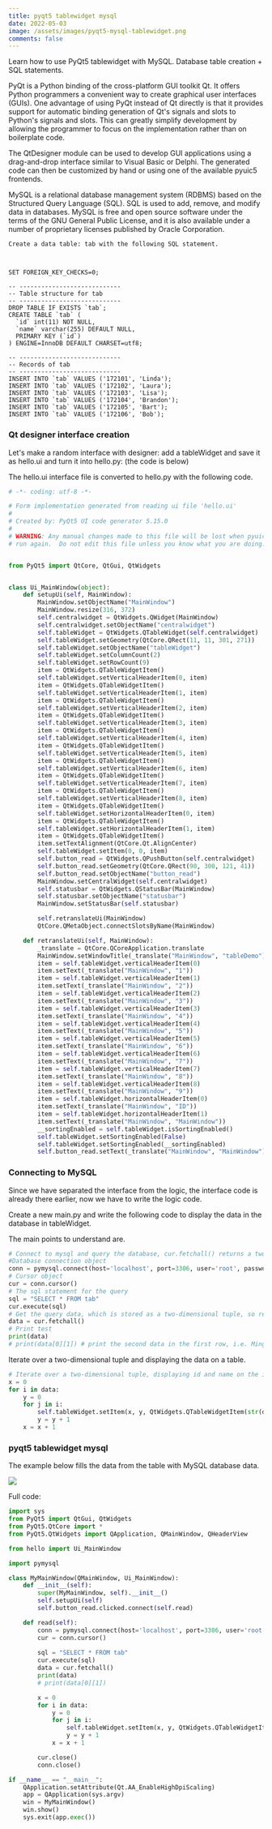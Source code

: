```yaml
---
title: pyqt5 tablewidget mysql
date: 2022-05-03
image: /assets/images/pyqt5-mysql-tablewidget.png
comments: false
---
```

Learn how to use PyQt5 tablewidget with MySQL. Database table creation + SQL statements. 

PyQt is a Python binding of the cross-platform GUI toolkit Qt. It offers Python programmers a convenient way to create graphical user interfaces (GUIs). One advantage of using PyQt instead of Qt directly is that it provides support for automatic binding generation of Qt's signals and slots to Python's signals and slots. This can greatly simplify development by allowing the programmer to focus on the implementation rather than on boilerplate code.

The QtDesigner module can be used to develop GUI applications using a drag-and-drop interface similar to Visual Basic or Delphi. The generated code can then be customized by hand or using one of the available pyuic5 frontends.

MySQL is a relational database management system (RDBMS) based on the Structured Query Language (SQL). SQL is used to add, remove, and modify data in databases. MySQL is free and open source software under the terms of the GNU General Public License, and it is also available under a number of proprietary licenses published by Oracle Corporation.

```
Create a data table: tab with the following SQL statement.



SET FOREIGN_KEY_CHECKS=0;

-- ----------------------------
-- Table structure for tab
-- ----------------------------
DROP TABLE IF EXISTS `tab`;
CREATE TABLE `tab` (
  `id` int(11) NOT NULL,
  `name` varchar(255) DEFAULT NULL,
  PRIMARY KEY (`id`)
) ENGINE=InnoDB DEFAULT CHARSET=utf8;

-- ----------------------------
-- Records of tab
-- ----------------------------
INSERT INTO `tab` VALUES ('172101', 'Linda');
INSERT INTO `tab` VALUES ('172102', 'Laura');
INSERT INTO `tab` VALUES ('172103', 'Lisa');
INSERT INTO `tab` VALUES ('172104', 'Brandon');
INSERT INTO `tab` VALUES ('172105', 'Bart');
INSERT INTO `tab` VALUES ('172106', 'Bob');
```

### Qt designer interface creation

Let's make a random interface with designer: add a tableWidget and save it as hello.ui and turn it into hello.py: (the code is below)

The hello.ui interface file is converted to hello.py with the following code.

```python
# -*- coding: utf-8 -*-

# Form implementation generated from reading ui file 'hello.ui'
#
# Created by: PyQt5 UI code generator 5.15.0
#
# WARNING: Any manual changes made to this file will be lost when pyuic5 is
# run again.  Do not edit this file unless you know what you are doing.


from PyQt5 import QtCore, QtGui, QtWidgets


class Ui_MainWindow(object):
    def setupUi(self, MainWindow):
        MainWindow.setObjectName("MainWindow")
        MainWindow.resize(316, 372)
        self.centralwidget = QtWidgets.QWidget(MainWindow)
        self.centralwidget.setObjectName("centralwidget")
        self.tableWidget = QtWidgets.QTableWidget(self.centralwidget)
        self.tableWidget.setGeometry(QtCore.QRect(11, 11, 301, 271))
        self.tableWidget.setObjectName("tableWidget")
        self.tableWidget.setColumnCount(2)
        self.tableWidget.setRowCount(9)
        item = QtWidgets.QTableWidgetItem()
        self.tableWidget.setVerticalHeaderItem(0, item)
        item = QtWidgets.QTableWidgetItem()
        self.tableWidget.setVerticalHeaderItem(1, item)
        item = QtWidgets.QTableWidgetItem()
        self.tableWidget.setVerticalHeaderItem(2, item)
        item = QtWidgets.QTableWidgetItem()
        self.tableWidget.setVerticalHeaderItem(3, item)
        item = QtWidgets.QTableWidgetItem()
        self.tableWidget.setVerticalHeaderItem(4, item)
        item = QtWidgets.QTableWidgetItem()
        self.tableWidget.setVerticalHeaderItem(5, item)
        item = QtWidgets.QTableWidgetItem()
        self.tableWidget.setVerticalHeaderItem(6, item)
        item = QtWidgets.QTableWidgetItem()
        self.tableWidget.setVerticalHeaderItem(7, item)
        item = QtWidgets.QTableWidgetItem()
        self.tableWidget.setVerticalHeaderItem(8, item)
        item = QtWidgets.QTableWidgetItem()
        self.tableWidget.setHorizontalHeaderItem(0, item)
        item = QtWidgets.QTableWidgetItem()
        self.tableWidget.setHorizontalHeaderItem(1, item)
        item = QtWidgets.QTableWidgetItem()
        item.setTextAlignment(QtCore.Qt.AlignCenter)
        self.tableWidget.setItem(0, 0, item)
        self.button_read = QtWidgets.QPushButton(self.centralwidget)
        self.button_read.setGeometry(QtCore.QRect(90, 300, 121, 41))
        self.button_read.setObjectName("button_read")
        MainWindow.setCentralWidget(self.centralwidget)
        self.statusbar = QtWidgets.QStatusBar(MainWindow)
        self.statusbar.setObjectName("statusbar")
        MainWindow.setStatusBar(self.statusbar)

        self.retranslateUi(MainWindow)
        QtCore.QMetaObject.connectSlotsByName(MainWindow)

    def retranslateUi(self, MainWindow):
        _translate = QtCore.QCoreApplication.translate
        MainWindow.setWindowTitle(_translate("MainWindow", "tableDemo"))
        item = self.tableWidget.verticalHeaderItem(0)
        item.setText(_translate("MainWindow", "1"))
        item = self.tableWidget.verticalHeaderItem(1)
        item.setText(_translate("MainWindow", "2"))
        item = self.tableWidget.verticalHeaderItem(2)
        item.setText(_translate("MainWindow", "3"))
        item = self.tableWidget.verticalHeaderItem(3)
        item.setText(_translate("MainWindow", "4"))
        item = self.tableWidget.verticalHeaderItem(4)
        item.setText(_translate("MainWindow", "5"))
        item = self.tableWidget.verticalHeaderItem(5)
        item.setText(_translate("MainWindow", "6"))
        item = self.tableWidget.verticalHeaderItem(6)
        item.setText(_translate("MainWindow", "7"))
        item = self.tableWidget.verticalHeaderItem(7)
        item.setText(_translate("MainWindow", "8"))
        item = self.tableWidget.verticalHeaderItem(8)
        item.setText(_translate("MainWindow", "9"))
        item = self.tableWidget.horizontalHeaderItem(0)
        item.setText(_translate("MainWindow", "ID"))
        item = self.tableWidget.horizontalHeaderItem(1)
        item.setText(_translate("MainWindow", "MainWindow"))
        __sortingEnabled = self.tableWidget.isSortingEnabled()
        self.tableWidget.setSortingEnabled(False)
        self.tableWidget.setSortingEnabled(__sortingEnabled)
        self.button_read.setText(_translate("MainWindow", "MainWindow"))
```

### Connecting to MySQL

Since we have separated the interface from the logic, the interface code is already there earlier, now we have to write the logic code.

Create a new main.py and write the following code to display the data in the database in tableWidget.

The main points to understand are.

```python
# Connect to mysql and query the database, cur.fetchall() returns a two-dimensional tuple
#Database connection object
conn = pymysql.connect(host='localhost', port=3306, user='root', password="1234", db="test")
# Cursor object
cur = conn.cursor()
# The sql statement for the query
sql = "SELECT * FROM tab"
cur.execute(sql)
# Get the query data, which is stored as a two-dimensional tuple, so read it using the data[i][j] subscript locator
data = cur.fetchall()
# Print test
print(data)
# print(data[0][1]) # print the second data in the first row, i.e. Ming
```

Iterate over a two-dimensional tuple and displaying the data on a table.

```python
# Iterate over a two-dimensional tuple, displaying id and name on the interface table
x = 0
for i in data:
    y = 0
    for j in i:
        self.tableWidget.setItem(x, y, QtWidgets.QTableWidgetItem(str(data[x][y])))
        y = y + 1
    x = x + 1
```

### pyqt5 tablewidget mysql

The example below fills the data from the table with MySQL database data.

![](/assets/images/pyqt5-mysql-tablewidget.png)

Full code:

```python
import sys
from PyQt5 import QtGui, QtWidgets
from PyQt5.QtCore import *
from PyQt5.QtWidgets import QApplication, QMainWindow, QHeaderView

from hello import Ui_MainWindow

import pymysql

class MyMainWindow(QMainWindow, Ui_MainWindow):
    def __init__(self):
        super(MyMainWindow, self).__init__()
        self.setupUi(self)
        self.button_read.clicked.connect(self.read)

    def read(self):
        conn = pymysql.connect(host='localhost', port=3306, user='root', password="1234", db="test")
        cur = conn.cursor()
        
        sql = "SELECT * FROM tab"
        cur.execute(sql)
        data = cur.fetchall()
        print(data)
        # print(data[0][1]) 

        x = 0
        for i in data:
            y = 0
            for j in i:
                self.tableWidget.setItem(x, y, QtWidgets.QTableWidgetItem(str(data[x][y])))
                y = y + 1
            x = x + 1

        cur.close()
        conn.close()

if __name__ == "__main__":
    QApplication.setAttribute(Qt.AA_EnableHighDpiScaling)
    app = QApplication(sys.argv)
    win = MyMainWindow()
    win.show()
    sys.exit(app.exec())
```